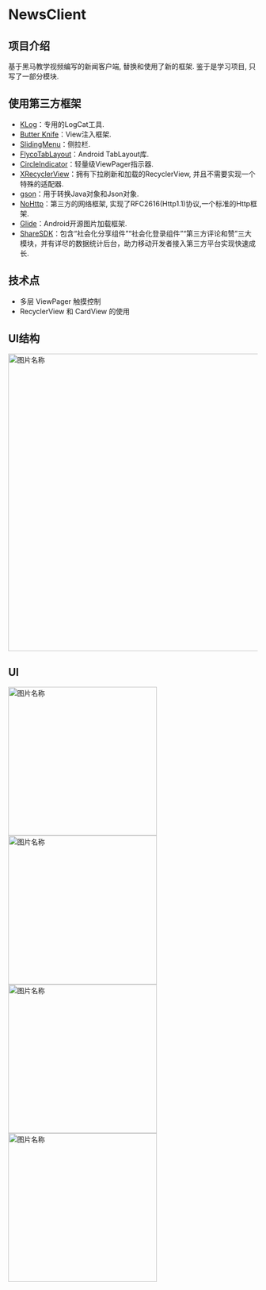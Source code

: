 
# NewsClient #

## 项目介绍 ##
基于黑马教学视频编写的新闻客户端, 替换和使用了新的框架.
鉴于是学习项目, 只写了一部分模块.


## 使用第三方框架 ##

- [KLog](https://github.com/ZhaoKaiQiang/KLog)：专用的LogCat工具.
- [Butter Knife](https://github.com/JakeWharton/butterknife)：View注入框架.
- [SlidingMenu](https://github.com/jfeinstein10/SlidingMenu)：侧拉栏.
- [FlycoTabLayout](https://github.com/H07000223/FlycoTabLayout)：Android TabLayout库.
- [CircleIndicator](https://github.com/ongakuer/CircleIndicator)：轻量级ViewPager指示器.
- [XRecyclerView](https://github.com/jianghejie/XRecyclerView)：拥有下拉刷新和加载的RecyclerView, 并且不需要实现一个特殊的适配器.
- [gson](https://github.com/google/gson)：用于转换Java对象和Json对象.
- [NoHttp](https://github.com/yanzhenjie/NoHttp)：第三方的网络框架, 实现了RFC2616(Http1.1)协议,一个标准的Http框架.
- [Glide](https://github.com/bumptech/glide)：Android开源图片加载框架.
- [ShareSDK](http://www.mob.com/)：包含“社会化分享组件”“社会化登录组件”“第三方评论和赞”三大模块，并有详尽的数据统计后台，助力移动开发者接入第三方平台实现快速成长.

## 技术点 ##
- 多层 ViewPager 触摸控制
- RecyclerView 和 CardView 的使用

## UI结构 ##

<img src="http://ww3.sinaimg.cn/large/648b709cjw1f5x6a3kyhzj21kw19ttjb.jpg" width = "600" alt="图片名称" align=center />

## UI ##

<img src="http://ww2.sinaimg.cn/large/648b709cjw1f5x5zn9v50j20u01hcdsk.jpg" width = "300" alt="图片名称" align=center />
<img src="http://ww1.sinaimg.cn/large/648b709cjw1f5x5zvyrbqj20u01hcgzy.jpg" width = "300" alt="图片名称" align=center />

<img src="http://ww1.sinaimg.cn/large/648b709cjw1f5x5yfrbatj20u01hc7l6.jpg" width = "300" alt="图片名称" align=center />
<img src="http://ww1.sinaimg.cn/large/648b709cjw1f5x63p0h1wj20u01hctky.jpg" width = "300" alt="图片名称" align=center />